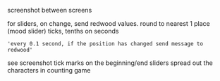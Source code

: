 screenshot between screens

for sliders, on change, send redwood values.
	round to nearest 1 place (mood slider)
	ticks, tenths on seconds


	'every 0.1 second, if the position has changed send message to
	redwood'


see screenshot
tick marks on the beginning/end sliders
spread out the characters in counting game


